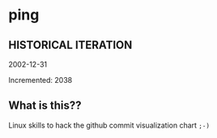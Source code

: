 # ping

## HISTORICAL ITERATION
2002-12-31

Incremented: 2038

## What is this?? 
Linux skills to hack the github commit visualization chart `;-)`
